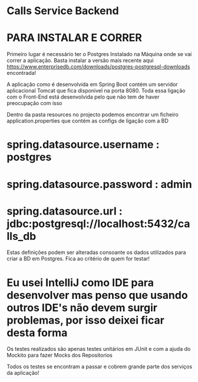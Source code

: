 # Calls Service Backend

# PARA INSTALAR E CORRER

Primeiro lugar é necessário ter o Postgres Instalado na Máquina onde se vai correr a aplicação. Basta instalar a versão mais recente aqui https://www.enterprisedb.com/downloads/postgres-postgresql-downloads encontrada!

A aplicação como é desenvolvida em Spring Boot contém um servidor aplicacional Tomcat que fica disponivel na porta 8080. Toda essa ligação com o Front-End está desenvolvida pelo que não tem de haver preocupação com isso

Dentro da pasta resources no projecto podemos encontrar um ficheiro application.properties que contém as configs de ligação com a BD

# spring.datasource.username : postgres
# spring.datasource.password : admin
# spring.datasource.url : jdbc:postgresql://localhost:5432/calls_db

Estas definições podem ser alteradas consoante os dados utilizados para criar a BD em Postgres. Fica ao critério de quem for testar!

# Eu usei IntelliJ como IDE para desenvolver mas penso que usando outros IDE's não devem surgir problemas, por isso deixei ficar desta forma

Os testes realizados são apenas testes unitários em JUnit e com a ajuda do Mockito para fazer Mocks dos Repositorios

Todos os testes se encontram a passar e cobrem grande parte dos serviços da aplicação!
